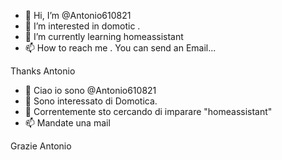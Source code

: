 - 👋 Hi, I’m @Antonio610821
- 👀 I’m interested in domotic .
- 🌱 I’m currently learning homeassistant
- 📫 How to reach me . You can send an Email...

Thanks
Antonio
- 👋 Ciao io sono  @Antonio610821
- 👀 Sono interessato di Domotica.
- 🌱 Correntemente sto cercando di imparare "homeassistant"
- 📫 Mandate una mail

Grazie
Antonio
